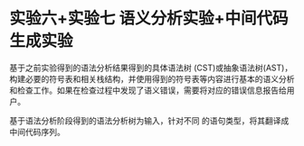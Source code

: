 # 实验六+实验七 语义分析实验+中间代码生成实验

基于之前实验得到的语法分析结果得到的具体语法树 (CST)或抽象语法树(AST)，构建必要的符号表和相关栈结构，并使用得到的符号表等内容进行基本的语义分析和检查工作。如果在检查过程中发现了语义错误，需要将对应的错误信息报告给用户。

基于语法分析阶段得到的语法分析树为输入，针对不同 的语句类型，将其翻译成中间代码序列。
